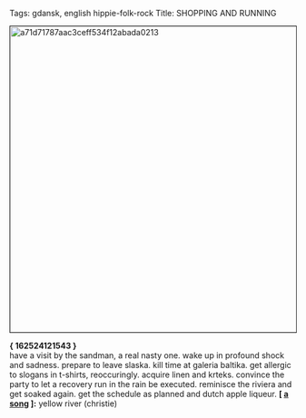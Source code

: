 Tags: gdansk, english hippie-folk-rock
Title: SHOPPING AND RUNNING
  
<img src="https://objects.hbvu.su/blotpix/2017/07/01.jpeg" width=540 height=540 alt="a71d71787aac3ceff534f12abada0213" border=1></p>
**{ 162524121543 }**  
have a visit by the sandman, a real nasty one. wake up in profound shock and sadness. prepare to leave slaska. kill time at galeria baltika. get allergic to slogans in t-shirts, reoccuringly. acquire linen and krteks. convince the party to let a recovery run in the rain be executed. reminisce the riviera and get soaked again. get the schedule as planned and dutch apple liqueur.
**[ [a song](https://open.spotify.com/track/1pHib3Gc5U0qJEg8Yf6ftH) ]:** yellow river (christie)
